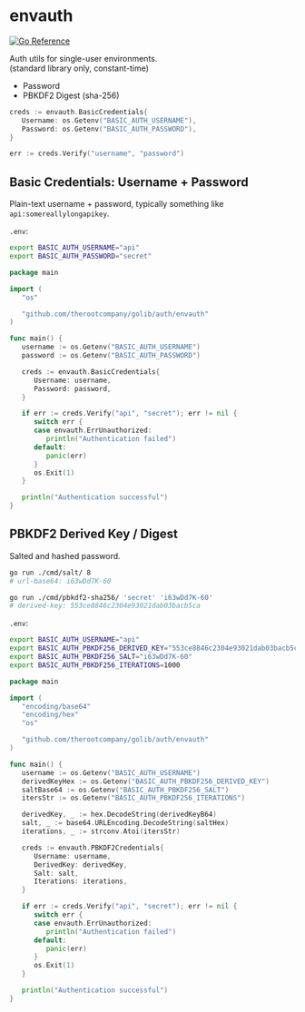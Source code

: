 # envauth

[![Go Reference](https://pkg.go.dev/badge/github.com/therootcompany/golib/auth/envauth.svg)](https://pkg.go.dev/github.com/therootcompany/golib/auth/envauth)

Auth utils for single-user environments. \
(standard library only, constant-time)

- Password
- PBKDF2 Digest (sha-256)

```go
creds := envauth.BasicCredentials{
   Username: os.Getenv("BASIC_AUTH_USERNAME"),
   Password: os.Getenv("BASIC_AUTH_PASSWORD"),
}

err := creds.Verify("username", "password")
```

## Basic Credentials: Username + Password

Plain-text username + password, typically something like `api:somereallylongapikey`.

`.env`:

```sh
export BASIC_AUTH_USERNAME="api"
export BASIC_AUTH_PASSWORD="secret"
```

```go
package main

import (
   "os"

   "github.com/therootcompany/golib/auth/envauth"
)

func main() {
   username := os.Getenv("BASIC_AUTH_USERNAME")
   password := os.Getenv("BASIC_AUTH_PASSWORD")

   creds := envauth.BasicCredentials{
      Username: username,
      Password: password,
   }

   if err := creds.Verify("api", "secret"); err != nil {
      switch err {
      case envauth.ErrUnauthorized:
         println("Authentication failed")
      default:
         panic(err)
      }
      os.Exit(1)
   }

   println("Authentication successful")
}
```

## PBKDF2 Derived Key / Digest

Salted and hashed password.

```sh
go run ./cmd/salt/ 8
# url-base64: i63wDd7K-60
```

```sh
go run ./cmd/pbkdf2-sha256/ 'secret' 'i63wDd7K-60'
# derived-key: 553ce8846c2304e93021dab03bacb5ca
```

`.env`:

```sh
export BASIC_AUTH_USERNAME="api"
export BASIC_AUTH_PBKDF256_DERIVED_KEY="553ce8846c2304e93021dab03bacb5ca"
export BASIC_AUTH_PBKDF256_SALT="i63wDd7K-60"
export BASIC_AUTH_PBKDF256_ITERATIONS=1000
```

```go
package main

import (
   "encoding/base64"
   "encoding/hex"
   "os"

   "github.com/therootcompany/golib/auth/envauth"
)

func main() {
   username := os.Getenv("BASIC_AUTH_USERNAME")
   derivedKeyHex := os.Getenv("BASIC_AUTH_PBKDF256_DERIVED_KEY")
   saltBase64 := os.Getenv("BASIC_AUTH_PBKDF256_SALT")
   itersStr := os.Getenv("BASIC_AUTH_PBKDF256_ITERATIONS")

   derivedKey, _ := hex.DecodeString(derivedKeyB64)
   salt, _ := base64.URLEncoding.DecodeString(saltHex)
   iterations, _ := strconv.Atoi(itersStr)

   creds := envauth.PBKDF2Credentials{
      Username: username,
      DerivedKey: derivedKey,
      Salt: salt,
      Iterations: iterations,
   }

   if err := creds.Verify("api", "secret"); err != nil {
      switch err {
      case envauth.ErrUnauthorized:
         println("Authentication failed")
      default:
         panic(err)
      }
      os.Exit(1)
   }

   println("Authentication successful")
}
```
